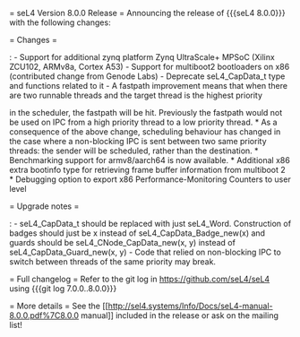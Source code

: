= seL4 Version 8.0.0 Release = Announcing the release of {{{seL4
8.0.0}}} with the following changes:

= Changes =

:   -   Support for additional zynq platform Zynq UltraScale+ MPSoC
        (Xilinx ZCU102, ARMv8a, Cortex A53)
    -   Support for multiboot2 bootloaders on x86 (contributed change
        from Genode Labs)
    -   Deprecate seL4\_CapData\_t type and functions related to it
    -   A fastpath improvement means that when there are two runnable
        threads and the target thread is the highest priority

in the scheduler, the fastpath will be hit. Previously the fastpath
would not be used on IPC from a high priority thread to a low priority
thread. \* As a consequence of the above change, scheduling behaviour
has changed in the case where a non-blocking IPC is sent between two
same priority threads: the sender will be scheduled, rather than the
destination. \* Benchmarking support for armv8/aarch64 is now available.
\* Additional x86 extra bootinfo type for retrieving frame buffer
information from multiboot 2 \* Debugging option to export x86
Performance-Monitoring Counters to user level

= Upgrade notes =

:   -   seL4\_CapData\_t should be replaced with just seL4\_Word.
        Construction of badges should just be x instead
        of seL4\_CapData\_Badge\_new(x) and guards should
        be seL4\_CNode\_CapData\_new(x, y) instead
        of seL4\_CapData\_Guard\_new(x, y)
    -   Code that relied on non-blocking IPC to switch between threads
        of the same priority may break.

= Full changelog = Refer to the git log in
<https://github.com/seL4/seL4> using {{{git log 7.0.0..8.0.0}}}

= More details = See the
\[\[<http://sel4.systems/Info/Docs/seL4-manual-8.0.0.pdf%7C8.0.0>
manual\]\] included in the release or ask on the mailing list!
